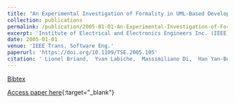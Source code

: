 ```yaml
---
title: "An Experimental Investigation of Formality in UML-Based Development"
collection: publications
permalink: /publication/2005-01-01-An-Experimental-Investigation-of-Formality-in-UML-Based-Development
excerpt: 'Institute of Electrical and Electronics Engineers Inc. (IEEE), Los Alamitos, CA, USA, Scopus ID: 2-s2.0-30344485983, Cited by: 86'
date: 2005-01-01
venue: 'IEEE Trans. Software Eng.'
paperurl: 'https://doi.org/10.1109/TSE.2005.105'
citation: ' Lionel Briand,  Yvan Labiche,  Massimiliano Di,  Han Yan-Bondoc, &quot;An Experimental Investigation of Formality in UML-Based Development.&quot; IEEE Trans. Software Eng., 2005.'
---
```

[Bibtex](https://dblp.org/rec/bib/journals/tse/BriandLPY05)

[Access paper here](https://doi.org/10.1109/TSE.2005.105){:target="_blank"}
